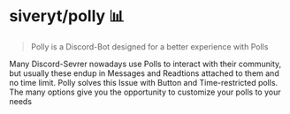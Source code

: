 # siveryt/polly 📊

> Polly is a Discord-Bot designed for a better experience with Polls

Many Discord-Sevrer nowadays use Polls to interact with their community, but usually these endup in Messages and Readtions attached to them and no time limit. Polly solves this Issue with Button and Time-restricted polls.
The many options give you the opportunity to customize your polls to your needs
